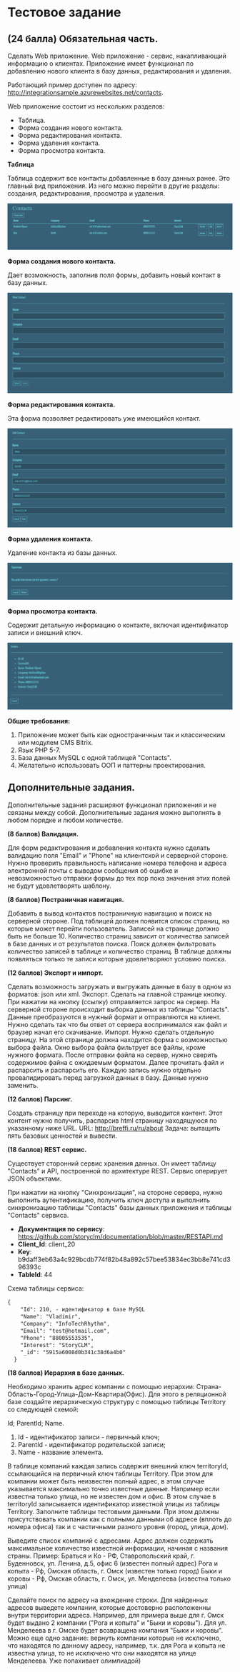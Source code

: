 ﻿# Тестовое задание

## (24 балла) Обязательная часть.

Сделать Web приложение. Web приложение - сервис, накапливающий информацию о клиентах. Приложение имеет функционал по добавлению нового клиента в базу данных, редактирования и удаления.

Работающий пример доступен по адресу: http://integrationsample.azurewebsites.net/contacts.

Web приложение состоит из нескольких разделов:

- Таблица.
- Форма создания нового контакта.
- Форма редактирования контакта.
- Форма удаления контакта.
- Форма просмотра контакта.

**Таблица**

Таблица содержит все контакты добавленные в базу данных ранее. Это главный вид приложения. Из него можно перейти в другие разделы: создания, редактирования, просмотра и удаления.

![1](./images/1.png)

**Форма создания нового контакта.**

Дает возможность, заполнив поля формы, добавить новый контакт в базу данных.

![2](./images/2.png)

**Форма редактирования контакта.**

Эта форма позволяет редактировать уже имеющийся контакт.

![3](./images/3.png)

**Форма удаления контакта.**

Удаление контакта из базы данных.

![4](./images/4.png)

**Форма просмотра контакта.**

Содержит детальную информацию о контакте, включая идентификатор записи и внешний ключ.

![6](./images/6.png)

**Общие требования:**

1. Приложение может быть как одностраничным так и классическим или модулем CMS Bitrix.
2. Язык PHP 5-7.
3. База данных MySQL с одной таблицей "Contacts".
4. Желательно использовать ООП и паттерны проектирования.


## Дополнительные задания.

Дополнительные задания расширяют функционал приложения и не связаны между собой. Дополнительные задания можно выполнять в любом порядке и любом количестве.

**(8 баллов) Валидация.**

Для форм редактирования и добавления контакта нужно сделать валидацию поля "Email" и "Phone" на клиентской и серверной стороне. Нужно проверить правильность написание номера телефона и адреса электронной почты с выводом сообщения об ошибке и невозможностью отправки формы до тех пор пока значения этих полей не будут удовлетворять шаблону.

**(8 баллов) Постраничная навигация.**

Добавить в вывод контактов постраничную навигацию и поиск на серверной стороне.  Под таблицей должен появится список страниц, на которые может перейти пользователь. Записей на странице должно быть не больше 10. Количество страниц зависит от количества записей в базе данных и от результатов поиска. Поиск должен фильтровать количество записей в таблице и количество страниц. В таблице должны появляться только те записи которые удовлетворяют условию поиска.

**(12 баллов) Экспорт и импорт.**

Сделать возможность загружать и выгружать данные в базу в одном из форматов: json или xml.
Экспорт. Сделать на главной странице кнопку. При нажатии на кнопку (ссылку) отправляется запрос на сервер. На серверной стороне происходит выборка  данных из таблицы "Contacts". Данные преобразуются в нужный формат и отправляются на клиент. Нужно сделать так что бы ответ от сервера воспринимался как файл и браузер начал его скачивание.
Импорт. Нужно сделать отдельную страницу. На этой странице должна находится форма с возможностью выбора файла. Окно выбора файла фильтрует все файлы, кроме нужного формата. После отправки файла на сервер, нужно сверить содержимое файна с ожидаемым форматом. Далее прочитать файл и распарсить и распарсить его. Каждую запись нужно отдельно провалидировать перед загрузкой данных в базу. Данные нужно заменить.

**(12 баллов) Парсинг.**

Создать страницу при переходе на которую, выводится контент. Этот контент нужно получить, распарсив html страницу находящуюся по указанному ниже URL.
URL: http://breffi.ru/ru/about
Задача: вытащить пять базовых ценностей и вывести.

**(18 баллов) REST сервис.**

Существует сторонний сервис хранения данных. Он имеет таблицу "Contacts" и API, построенной по архитектуре REST. Сервис оперирует JSON объектами.

При нажатии на кнопку "Синхронизация", на стороне сервера, нужно выполнить аутентификацию, получить ключ доступа и выполнить синхронизацию таблицы "Contacts" базы данных приложения и таблицы "Contacts" сервиса.

* **Документация по сервису**: https://github.com/storyclm/documentation/blob/master/RESTAPI.md
* **Client_Id**: client_20
* **Key**: b9daff3eb63a4c929bcdb774f82b48a892c57bee53834ec3bb8e741cd396393c
* **TableId**: 44

Схема таблицы сервиса:
```
{
    "Id": 210, - идентификатор в базе MySQL 
    "Name": "Vladimir",
    "Company": "InfoTechRhythm",
    "Email": "test@hotmail.com",
    "Phone": "88005553535",
    "Interest": "StoryCLM",
    "_id": "5915a6008d0b341c38d6a4b0"
  }
```

**(18 баллов) Иерархия в базе данных.**

Необходимо хранить адрес компании с помощью иерархии: Страна-Область-Город-Улица-Дом-Квартира(Офис). Для этого в реляционной базе создайте иерархическую структуру с помощью таблицы Territory со следующей схемой:

Id; ParentId; Name.

1. Id - идентификатор записи - первичный ключ;
2. ParentId - идентификатор родительской записи;
3. Name - название элемента.


В таблице компаний каждая запись содержит внешний ключ territoryId, ссылающийся на первичный ключ таблицы Territory.
При этом для компании может быть неизвестен полный адрес, в этом случае указывается максимально точно известные данные. Например если известна только улица, но не известен дом и офис. В этом случае в territoryId записывается идентификатор известной улицы из таблицы Territory.
 Заполните таблицы тестовыми данными. При этом должны присутствовать компании как с полными данными об адресе (вплоть до номера офиса) так и с частичными разного уровня (город, улица, дом).

 Выведите список компаний с адресами. Адрес должен содержать максимальное количество известной информации, начиная с названия страны.
 Пример:
 Браться и Ко - РФ, Ставропольский край, г. Буденновск, ул. Ленина, д.5, офис 6 (известен полный адрес)
 Рога и копыта - Рф, Омская область, г. Омск (известен только город)
 Быки и коровы - Рф, Омская область, г. Омск, ул. Менделеева (известна только улица)

 Сделайте поиск по адресу на вхождение строки. Для найденных адресов выведете компании, которые достоверно расположенны внутри территории адреса. Например, для примера выше для г. Омск будет выдано 2 компании ("Рога и копыта" и "Быки и коровы"). Для ул. Менделеева в г. Омске будет возвращена компания "Быки и коровы".
Можно еще одно задание: вернуть компании которые не исключено, что находятся по данному адресу, например, т.к. для Рога и копыта не известна улица, то не исключено что они находятся на улице Менделеева. Уже попахивает  олимпиадой)


